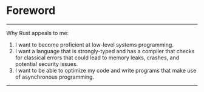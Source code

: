 # Foreword
_______________________________________________________________________________
Why Rust appeals to me:
1. I want to become proficient at low-level systems programming.
2. I want a language that is strongly-typed and has a compiler that checks
for classical errors that could lead to memory leaks, crashes, 
and potential security issues.
3. I want to be able to optimize my code and write programs that make use
of asynchronous programming.

_______________________________________________________________________________
